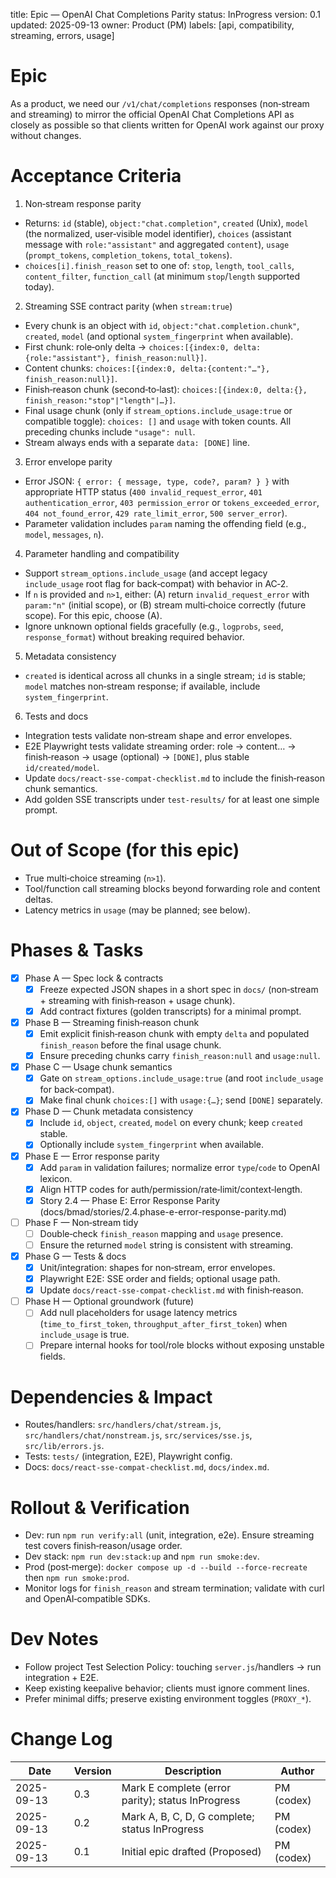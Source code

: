 title: Epic — OpenAI Chat Completions Parity
status: InProgress
version: 0.1
updated: 2025-09-13
owner: Product (PM)
labels: [api, compatibility, streaming, errors, usage]

# Epic

As a product, we need our `/v1/chat/completions` responses (non‑stream and streaming) to mirror the official OpenAI Chat Completions API as closely as possible so that clients written for OpenAI work against our proxy without changes.

# Acceptance Criteria

1. Non‑stream response parity

- Returns: `id` (stable), `object:"chat.completion"`, `created` (Unix), `model` (the normalized, user‑visible model identifier), `choices` (assistant message with `role:"assistant"` and aggregated `content`), `usage` (`prompt_tokens`, `completion_tokens`, `total_tokens`).
- `choices[i].finish_reason` set to one of: `stop`, `length`, `tool_calls`, `content_filter`, `function_call` (at minimum `stop`/`length` supported today).

2. Streaming SSE contract parity (when `stream:true`)

- Every chunk is an object with `id`, `object:"chat.completion.chunk"`, `created`, `model` (and optional `system_fingerprint` when available).
- First chunk: role‑only delta → `choices:[{index:0, delta:{role:"assistant"}, finish_reason:null}]`.
- Content chunks: `choices:[{index:0, delta:{content:"…"}, finish_reason:null}]`.
- Finish‑reason chunk (second‑to‑last): `choices:[{index:0, delta:{}, finish_reason:"stop"|"length"|…}]`.
- Final usage chunk (only if `stream_options.include_usage:true` or compatible toggle): `choices: []` and `usage` with token counts. All preceding chunks include `"usage": null`.
- Stream always ends with a separate `data: [DONE]` line.

3. Error envelope parity

- Error JSON: `{ error: { message, type, code?, param? } }` with appropriate HTTP status (`400 invalid_request_error`, `401 authentication_error`, `403 permission_error` or `tokens_exceeded_error`, `404 not_found_error`, `429 rate_limit_error`, `500 server_error`).
- Parameter validation includes `param` naming the offending field (e.g., `model`, `messages`, `n`).

4. Parameter handling and compatibility

- Support `stream_options.include_usage` (and accept legacy `include_usage` root flag for back‑compat) with behavior in AC‑2.
- If `n` is provided and `n>1`, either: (A) return `invalid_request_error` with `param:"n"` (initial scope), or (B) stream multi‑choice correctly (future scope). For this epic, choose (A).
- Ignore unknown optional fields gracefully (e.g., `logprobs`, `seed`, `response_format`) without breaking required behavior.

5. Metadata consistency

- `created` is identical across all chunks in a single stream; `id` is stable; `model` matches non‑stream response; if available, include `system_fingerprint`.

6. Tests and docs

- Integration tests validate non‑stream shape and error envelopes.
- E2E Playwright tests validate streaming order: role → content… → finish‑reason → usage (optional) → `[DONE]`, plus stable `id/created/model`.
- Update `docs/react-sse-compat-checklist.md` to include the finish‑reason chunk semantics.
- Add golden SSE transcripts under `test-results/` for at least one simple prompt.

# Out of Scope (for this epic)

- True multi‑choice streaming (`n>1`).
- Tool/function call streaming blocks beyond forwarding role and content deltas.
- Latency metrics in `usage` (may be planned; see below).

# Phases & Tasks

- [x] Phase A — Spec lock & contracts
  - [x] Freeze expected JSON shapes in a short spec in `docs/` (non‑stream + streaming with finish‑reason + usage chunk).
  - [x] Add contract fixtures (golden transcripts) for a minimal prompt.

- [x] Phase B — Streaming finish‑reason chunk
  - [x] Emit explicit finish‑reason chunk with empty `delta` and populated `finish_reason` before the final usage chunk.
  - [x] Ensure preceding chunks carry `finish_reason:null` and `usage:null`.

- [x] Phase C — Usage chunk semantics
  - [x] Gate on `stream_options.include_usage:true` (and root `include_usage` for back‑compat).
  - [x] Make final chunk `choices:[]` with `usage:{…}`; send `[DONE]` separately.

- [x] Phase D — Chunk metadata consistency
  - [x] Include `id`, `object`, `created`, `model` on every chunk; keep `created` stable.
  - [x] Optionally include `system_fingerprint` when available.

- [x] Phase E — Error response parity
  - [x] Add `param` in validation failures; normalize error `type`/`code` to OpenAI lexicon.
  - [x] Align HTTP codes for auth/permission/rate‑limit/context‑length.
  - [x] Story 2.4 — Phase E: Error Response Parity (docs/bmad/stories/2.4.phase-e-error-response-parity.md)

- [ ] Phase F — Non‑stream tidy
  - [ ] Double‑check `finish_reason` mapping and `usage` presence.
  - [ ] Ensure the returned `model` string is consistent with streaming.

- [x] Phase G — Tests & docs
  - [x] Unit/integration: shapes for non‑stream, error envelopes.
  - [x] Playwright E2E: SSE order and fields; optional usage path.
  - [x] Update `docs/react-sse-compat-checklist.md` with finish‑reason.

- [ ] Phase H — Optional groundwork (future)
  - [ ] Add null placeholders for usage latency metrics (`time_to_first_token`, `throughput_after_first_token`) when `include_usage` is true.
  - [ ] Prepare internal hooks for tool/role blocks without exposing unstable fields.

# Dependencies & Impact

- Routes/handlers: `src/handlers/chat/stream.js`, `src/handlers/chat/nonstream.js`, `src/services/sse.js`, `src/lib/errors.js`.
- Tests: `tests/` (integration, E2E), Playwright config.
- Docs: `docs/react-sse-compat-checklist.md`, `docs/index.md`.

# Rollout & Verification

- Dev: run `npm run verify:all` (unit, integration, e2e). Ensure streaming test covers finish‑reason/usage order.
- Dev stack: `npm run dev:stack:up` and `npm run smoke:dev`.
- Prod (post‑merge): `docker compose up -d --build --force-recreate` then `npm run smoke:prod`.
- Monitor logs for `finish_reason` and stream termination; validate with curl and OpenAI‑compatible SDKs.

# Dev Notes

- Follow project Test Selection Policy: touching `server.js`/handlers → run integration + E2E.
- Keep existing keepalive behavior; clients must ignore comment lines.
- Prefer minimal diffs; preserve existing environment toggles (`PROXY_*`).

# Change Log

| Date       | Version | Description                                       | Author     |
| ---------- | ------- | ------------------------------------------------- | ---------- |
| 2025-09-13 | 0.3     | Mark E complete (error parity); status InProgress | PM (codex) |
| 2025-09-13 | 0.2     | Mark A, B, C, D, G complete; status InProgress    | PM (codex) |
| 2025-09-13 | 0.1     | Initial epic drafted (Proposed)                   | PM (codex) |
